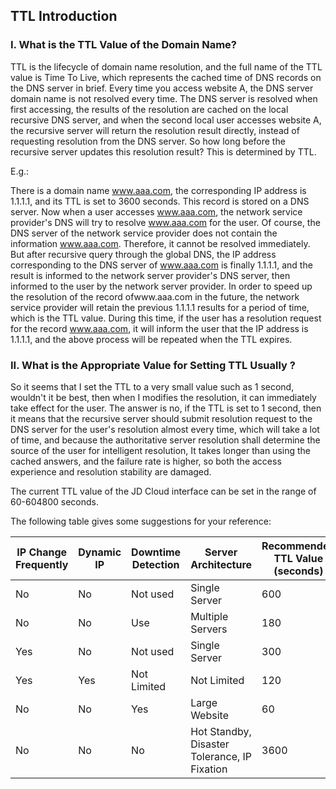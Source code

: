 ## **TTL Introduction** 

### **I. What is the TTL Value of the Domain Name?**

TTL is the lifecycle of domain name resolution, and the full name of the TTL value is Time To Live, which represents the cached time of DNS records on the DNS server in brief. Every time you access website A, the DNS server domain name is not resolved every time. The DNS server is resolved when first accessing, the results of the resolution are cached on the local recursive DNS server, and when the second local user accesses website A, the recursive server will return the resolution result directly, instead of requesting resolution from the DNS server. So how long before the recursive server updates this resolution result? This is determined by TTL.

E.g.:

There is a domain name www.aaa.com, the corresponding IP address is 1.1.1.1, and its TTL is set to 3600 seconds. This record is stored on a DNS server. Now when a user accesses www.aaa.com, the network service provider's DNS will try to resolve www.aaa.com for the user. Of course, the DNS server of the network service provider does not contain the information www.aaa.com. Therefore, it cannot be resolved immediately. But after recursive query through the global DNS, the IP address corresponding to the DNS server of www.aaa.com is finally 1.1.1.1, and the result is informed to the network server provider's DNS server, then informed to the user by the network server provider. In order to speed up the resolution of the record ofwww.aaa.com in the future, the network service provider will retain the previous 1.1.1.1 results for a period of time, which is the TTL value. During this time, if the user has a resolution request for the record www.aaa.com, it will inform the user that the IP address is 1.1.1.1, and the above process will be repeated when the TTL expires.

### **II. What is the Appropriate Value for Setting TTL Usually  ?**

So it seems that I set the TTL to a very small value such as 1 second, wouldn't it be best, then when I modifies the resolution, it can immediately take effect for the user. The answer is no, if the TTL is set to 1 second, then it means that the recursive server should submit resolution request to the DNS server for the user's resolution almost every time, which will take a lot of time, and because the authoritative server resolution shall determine the source of the user for intelligent resolution, It takes longer than using the cached answers, and the failure rate is higher, so both the access experience and resolution stability are damaged.

The current TTL value of the JD Cloud interface can be set in the range of 60-604800 seconds.

The following table gives some suggestions for your reference:

| IP Change Frequently | Dynamic IP | Downtime Detection | Server Architecture         | Recommended TTL Value (seconds) |
| ---------- | ------ | -------- | ------------------ | --------------- |
| No         | No     | Not used   | Single Server           | 600             |
| No         | No     | Use     | Multiple Servers           | 180             |
| Yes         | No     | Not used   | Single Server           | 300             |
| Yes         | Yes     | Not Limited     | Not Limited               | 120             |
| No         | No     | Yes       | Large Website           | 60              |
| No         | No     | No       | Hot Standby, Disaster Tolerance, IP Fixation | 3600            |

 